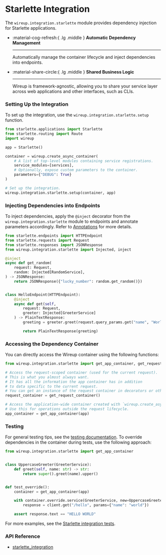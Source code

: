 # Starlette Integration

The `wireup.integration.starlette` module provides dependency injection for Starlette applications.

<div class="grid cards annotate" markdown>

-   :material-cog-refresh:{ .lg .middle } __Automatic Dependency Management__

    ---

    Automatically manage the container lifecycle and inject dependencies into endpoints.

-   :material-share-circle:{ .lg .middle } __Shared Business Logic__

    ---

    Wireup is framework-agnostic, allowing you to share your service layer across web applications and other interfaces, such as CLIs.
</div>

### Setting Up the Integration

To set up the integration, use the `wireup.integration.starlette.setup` function.

```python
from starlette.applications import Starlette
from starlette.routing import Route
import wireup

app = Starlette()

container = wireup.create_async_container(
    # A list of top-level modules containing service registrations.
    service_modules=[services],
    # Optionally, expose custom parameters to the container.
    parameters={"DEBUG": True}
)

# Set up the integration.
wireup.integration.starlette.setup(container, app)
```

### Injecting Dependencies into Endpoints

To inject dependencies, apply the `@inject` decorator from the `wireup.integration.starlette` module to endpoints
and annotate parameters accordingly. Refer to [Annotations](../../annotations.md) for more details.

```python title="Starlette Endpoint" hl_lines="4 6 9 15 18"
from starlette.endpoints import HTTPEndpoint
from starlette.requests import Request
from starlette.responses import JSONResponse
from wireup.integration.starlette import Injected, inject

@inject
async def get_random(
    request: Request, 
    random: Injected[RandomService],
) -> JSONResponse:
    return JSONResponse({"lucky_number": random.get_random()})


class HelloEndpoint(HTTPEndpoint):
    @inject
    async def get(self,
        request: Request,
        greeter: Injected[GreeterService]
    ) -> PlainTextResponse:
        greeting = greeter.greet(request.query_params.get("name", "World"))

        return PlainTextResponse(greeting)
```

### Accessing the Dependency Container

You can directly access the Wireup container using the following functions:

```python
from wireup.integration.starlette import get_app_container, get_request_container

# Access the request-scoped container (used for the current request).
# This is what you almost always want.
# It has all the information the app container has in addition
# to data specific to the current request.
# You can get an instance of the request container in decorators or other middleware.
request_container = get_request_container()

# Access the application-wide container created with `wireup.create_async_container`.
# Use this for operations outside the request lifecycle.
app_container = get_app_container(app)
```

### Testing

For general testing tips, see the [testing documentation](../../testing.md). To override dependencies in the container during tests, use the following approach:

```python title="test_thing.py"
from wireup.integration.starlette import get_app_container


class UppercaseGreeter(GreeterService):
    def greet(self, name: str) -> str:
        return super().greet(name).upper()


def test_override():
    container = get_app_container(app)

    with container.override.service(GreeterService, new=UppercaseGreeter()):
        response = client.get("/hello", params={"name": "world"})

    assert response.text == "HELLO WORLD"
```

For more examples, see the [Starlette integration tests](https://github.com/maldoinc/wireup/blob/master/test/integration/starlette/test_starlette_integration.py).

### API Reference

* [starlette_integration](../../class/starlette_integration.md)
